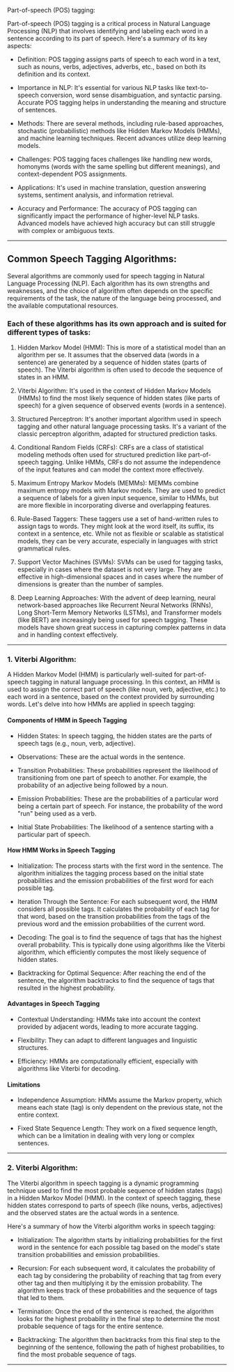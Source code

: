 Part-of-speech (POS) tagging:

Part-of-speech (POS) tagging is a critical process in Natural Language Processing (NLP) that involves identifying and labeling each word in a sentence according to its part of speech. Here's a summary of its key aspects:

- Definition: POS tagging assigns parts of speech to each word in a text, such as nouns, verbs, adjectives, adverbs, etc., based on both its definition and its context.

- Importance in NLP: It's essential for various NLP tasks like text-to-speech conversion, word sense disambiguation, and syntactic parsing. Accurate POS tagging helps in understanding the meaning and structure of sentences.

- Methods: There are several methods, including rule-based approaches, stochastic (probabilistic) methods like Hidden Markov Models (HMMs), and machine learning techniques. Recent advances utilize deep learning models.

- Challenges: POS tagging faces challenges like handling new words, homonyms (words with the same spelling but different meanings), and context-dependent POS assignments.

- Applications: It's used in machine translation, question answering systems, sentiment analysis, and information retrieval.

- Accuracy and Performance: The accuracy of POS tagging can significantly impact the performance of higher-level NLP tasks. Advanced models have achieved high accuracy but can still struggle with complex or ambiguous texts.

---
## Common Speech Tagging Algorithms:

Several algorithms are commonly used for speech tagging in Natural Language Processing (NLP). Each algorithm has its own strengths and weaknesses, and the choice of algorithm often depends on the specific requirements of the task, the nature of the language being processed, and the available computational resources.

### Each of these algorithms has its own approach and is suited for different types of tasks:

1. Hidden Markov Model (HMM): This is more of a statistical model than an algorithm per se. It assumes that the observed data (words in a sentence) are generated by a sequence of hidden states (parts of speech). The Viterbi algorithm is often used to decode the sequence of states in an HMM.

2. Viterbi Algorithm: It's used in the context of Hidden Markov Models (HMMs) to find the most likely sequence of hidden states (like parts of speech) for a given sequence of observed events (words in a sentence).

3. Structured Perceptron: It's another important algorithm used in speech tagging and other natural language processing tasks. It's a variant of the classic perceptron algorithm, adapted for structured prediction tasks. 

4. Conditional Random Fields (CRFs): CRFs are a class of statistical modeling methods often used for structured prediction like part-of-speech tagging. Unlike HMMs, CRFs do not assume the independence of the input features and can model the context more effectively.

5. Maximum Entropy Markov Models (MEMMs): MEMMs combine maximum entropy models with Markov models. They are used to predict a sequence of labels for a given input sequence, similar to HMMs, but are more flexible in incorporating diverse and overlapping features.

6. Rule-Based Taggers: These taggers use a set of hand-written rules to assign tags to words. They might look at the word itself, its suffix, its context in a sentence, etc. While not as flexible or scalable as statistical models, they can be very accurate, especially in languages with strict grammatical rules.

7. Support Vector Machines (SVMs): SVMs can be used for tagging tasks, especially in cases where the dataset is not very large. They are effective in high-dimensional spaces and in cases where the number of dimensions is greater than the number of samples.

8. Deep Learning Approaches: With the advent of deep learning, neural network-based approaches like Recurrent Neural Networks (RNNs), Long Short-Term Memory Networks (LSTMs), and Transformer models (like BERT) are increasingly being used for speech tagging. These models have shown great success in capturing complex patterns in data and in handling context effectively.


--- 
### 1. Viterbi Algorithm:

A Hidden Markov Model (HMM) is particularly well-suited for part-of-speech tagging in natural language processing. In this context, an HMM is used to assign the correct part of speech (like noun, verb, adjective, etc.) to each word in a sentence, based on the context provided by surrounding words. Let's delve into how HMMs are applied in speech tagging:

#### Components of HMM in Speech Tagging

- Hidden States: In speech tagging, the hidden states are the parts of speech tags (e.g., noun, verb, adjective).

- Observations: These are the actual words in the sentence.

- Transition Probabilities: These probabilities represent the likelihood of transitioning from one part of speech to another. For example, the probability of an adjective being followed by a noun.

- Emission Probabilities: These are the probabilities of a particular word being a certain part of speech. For instance, the probability of the word "run" being used as a verb.

- Initial State Probabilities: The likelihood of a sentence starting with a particular part of speech.

#### How HMM Works in Speech Tagging

- Initialization: The process starts with the first word in the sentence. The algorithm initializes the tagging process based on the initial state probabilities and the emission probabilities of the first word for each possible tag.

- Iteration Through the Sentence: For each subsequent word, the HMM considers all possible tags. It calculates the probability of each tag for that word, based on the transition probabilities from the tags of the previous word and the emission probabilities of the current word.

- Decoding: The goal is to find the sequence of tags that has the highest overall probability. This is typically done using algorithms like the Viterbi algorithm, which efficiently computes the most likely sequence of hidden states.

- Backtracking for Optimal Sequence: After reaching the end of the sentence, the algorithm backtracks to find the sequence of tags that resulted in the highest probability.

#### Advantages in Speech Tagging

- Contextual Understanding: HMMs take into account the context provided by adjacent words, leading to more accurate tagging.

- Flexibility: They can adapt to different languages and linguistic structures.

- Efficiency: HMMs are computationally efficient, especially with algorithms like Viterbi for decoding.

#### Limitations

- Independence Assumption: HMMs assume the Markov property, which means each state (tag) is only dependent on the previous state, not the entire context.

- Fixed State Sequence Length: They work on a fixed sequence length, which can be a limitation in dealing with very long or complex sentences.

----

### 2. Viterbi Algorithm:
   
The Viterbi algorithm in speech tagging is a dynamic programming technique used to find the most probable sequence of hidden states (tags) in a Hidden Markov Model (HMM). In the context of speech tagging, these hidden states correspond to parts of speech (like nouns, verbs, adjectives) and the observed states are the actual words in a sentence.

Here's a summary of how the Viterbi algorithm works in speech tagging:

- Initialization: The algorithm starts by initializing probabilities for the first word in the sentence for each possible tag based on the model's state transition probabilities and emission probabilities.

- Recursion: For each subsequent word, it calculates the probability of each tag by considering the probability of reaching that tag from every other tag and then multiplying it by the emission probability. The algorithm keeps track of these probabilities and the sequence of tags that led to them.

- Termination: Once the end of the sentence is reached, the algorithm looks for the highest probability in the final step to determine the most probable sequence of tags for the entire sentence.

- Backtracking: The algorithm then backtracks from this final step to the beginning of the sentence, following the path of highest probabilities, to find the most probable sequence of tags.

---- 
